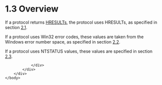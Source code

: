 <html dir="LTR" xmlns:mshelp="http://msdn.microsoft.com/mshelp" xmlns:ddue="http://ddue.schemas.microsoft.com/authoring/2003/5" xmlns:xlink="http://www.w3.org/1999/xlink" xmlns:tool="http://www.microsoft.com/tooltip">
    <head>
        <meta http-equiv="Content-Type" content="text/html; CHARSET=utf-8"></meta>
        <meta name="save" content="history"></meta>
        <title>1.3 Overview</title>
        <xml>
            <mshelp:toctitle title="1.3 Overview"></mshelp:toctitle>
            <mshelp:rltitle title="[MS-ERREF]: Overview"></mshelp:rltitle>
            <mshelp:keyword index="A" term="774ca55e-5e94-49ad-8710-c777fc717599"></mshelp:keyword>
            <mshelp:attr name="DCSext.ContentType" value="open specification"></mshelp:attr>
            <mshelp:attr name="AssetID" value="774ca55e-5e94-49ad-8710-c777fc717599"></mshelp:attr>
            <mshelp:attr name="TopicType" value="kbRef"></mshelp:attr>
            <mshelp:attr name="DCSext.Title" value="[MS-ERREF]: Overview" />
        </xml>
    </head>
    <body>
        <div id="header">
            <h1 class="heading">1.3 Overview</h1>
        </div>
        <div id="mainSection">
            <div id="mainBody">
                <div id="allHistory" class="saveHistory"></div>
                <div id="sectionSection0" class="section" name="collapseableSection">
                    

<p>If a protocol returns <a href="6b46e050-0761-44b1-858b-9b37a74ca32e.html#gt_799103ab-b3cb-4eab-8c55-322821b2b235">HRESULTs</a>, the protocol uses
HRESULTs, as specified in section <a href="0642cb2f-2075-4469-918c-4441e69c548a.html">2.1</a>.  </p>

<p>If a protocol uses Win32 error codes, these values are taken
from the Windows error number space, as specified in section <a href="18d8fbe8-a967-4f1c-ae50-99ca8e491d2d.html">2.2</a>.  </p>

<p>If a protocol uses NTSTATUS values, these values are
specified in section <a href="87fba13e-bf06-450e-83b1-9241dc81e781.html">2.3</a>. </p>


                </div>
            </div>
        </div>
    </body>
</html>